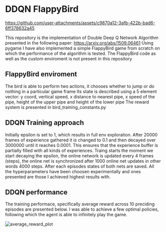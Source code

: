 # DDQN FlappyBird



https://github.com/user-attachments/assets/c9870a12-3afb-422b-bad6-6ff378632a45



This repository is the implementation of Double Deep Q Network Algorithm presented in the following paper: https://arxiv.org/abs/1509.06461
Using pygame I have also implemented a simple FlappyBird game from scratch on which the performance of the algorithm is tested.
The FlappyBird code as well as the custom enviroment is not present in this repository

## FlappyBird enviroment 
The bird is able to perform two actions, it chooses whether to jump or do nothing in a particular game frame
Its state is described using a 5 element vector: y coord, vertical speed, x distance to nearest pipe, x speed of the pipe, height of the upper pipe and height of the lower pipe
The reward system is presented in bird_training_constants.py

## DDQN Training approach
Initially epsilon is set to 1, which results in full env exploration. After 20000 frames of experience gathered it is changed to 0.1 and then decayed over 3000000 until it reaches 0.0001. 
This ensures that the experience buffer is partially filled with all kinds of experiences.
Traing starts the moment we start decaying the epsilon, the online network is updated every 4 frames (steps), the online net is synchronized after 1000 online net updates in other words 4000 steps.
After each episodes states of both nets are saved.
All the hyperparameters have been choosen experimentally and ones presented are those I achieved highest results with.

## DDQN performance
The training performace, specifically average reward across 10 preciding episodes are presented below.
I was able to achieve a few optimal policies, following which the agent is able to infinitely play the game.

![average_reward_plot](https://github.com/user-attachments/assets/2bc8126e-41d0-49d4-8886-fde6c362afae)
